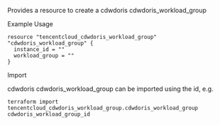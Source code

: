 Provides a resource to create a cdwdoris cdwdoris_workload_group

Example Usage

```hcl
resource "tencentcloud_cdwdoris_workload_group" "cdwdoris_workload_group" {
  instance_id = ""
  workload_group = ""
}
```

Import

cdwdoris cdwdoris_workload_group can be imported using the id, e.g.

```
terraform import tencentcloud_cdwdoris_workload_group.cdwdoris_workload_group cdwdoris_workload_group_id
```
